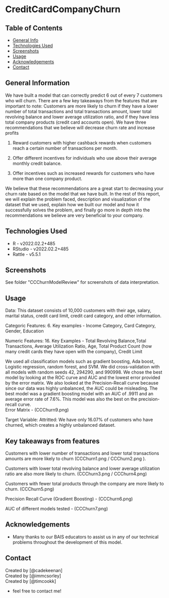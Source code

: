 # CreditCardCompanyChurn

## Table of Contents
* [General Info](#general-information)
* [Technologies Used](#technologies-used)
* [Screenshots](#screenshots)
* [Usage](#usage)
* [Acknowledgements](#acknowledgements)
* [Contact](#contact)
<!-- * [License](#license) -->


## General Information
We have built a model that can correctly predict 6 out of every 7 customers who will churn. There are a few key takeaways from the features that are important to note: Customers are more likely to churn if they have a lower number of total transactions and total transactions amount, lower total revolving balance and lower average utilization ratio, and if they have less total company products (credit card accounts open). We have three recommendations that we believe will decrease churn rate and increase profits 

1. Reward customers with higher cashback rewards when customers reach a certain number of transactions per month. 

2. Offer different incentives for individuals who use above their average monthly credit balance. 

3. Offer incentives such as increased rewards for customers who have more than one company product. 

We believe that these recommendations are a great start to decreasing your churn rate based on the model that we have built. In the rest of this report, we will explain the problem faced, description and visualization of the dataset that we used, explain how we built our model and how it successfully solves the problem, and finally go more in depth into the recommendations we believe are very beneficial to your company. 

## Technologies Used
- R - v2022.02.2+485
- RStudio - v2022.02.2+485
- Rattle -	v5.5.1

## Screenshots
See folder "CCChurnModelReview" for screenshots of data interpretation.


## Usage
Data: This dataset consists of 10,000 customers with their age, salary, marital status, credit card limit, credit card category, and other information.  

Categoric Features: 6. Key examples - Income Category, Card Category, Gender, Education 

Numeric Features: 16. Key Examples - Total Revolving Balance,Total Transactions, Average Utilization Ratio, Age, Total Product Count (how many credit cards they have open with the company), Credit Limit 

We used all classification models such as gradient boosting, Ada boost, Logistic regression, random forest, and SVM. We did cross-validation with all models with random seeds 42, 294290, and 990998. We chose the best model by looking at the ROC curve and AUC and the lowest error provided by the error matrix. We also looked at the Precision-Recall curve because since our data was highly unbalanced, the AUC could be misleading. The best model was a gradient boosting model with an AUC of .9911 and an average error rate of 7.6%.  This model was also the best on the precision-recall curve.  
Error Matrix - (CCChurn9.png)

Target Variable: Attritted: We have only 16.07% of customers who have churned, which creates a highly unbalanced dataset. 

## Key takeaways from features 
Customers with lower number of transactions and lower total transactions amounts are more likely to churn (CCChurn1.png / CCChurn2.png ).  

Customers with lower total revolving balance and lower average utilization ratio are also more likely to churn. (CCChurn3.png / CCChurn4.png) 

Customers with fewer total products through the company are more likely to churn. (CCChurn5.png)

Precision Recall Curve (Gradient Boosting) - (CCChurn6.png)

AUC of different models tested - (CCChurn7.png)


## Acknowledgements
- Many thanks to our BAIS educators to assist us in any of our technical problems throughout the development of this model.


## Contact
Created by [@cadekeenan] <br>
Created by [@immcsorley] <br>
Created by [@timcookk] <br>


 - feel free to contact me!
